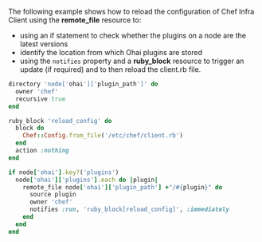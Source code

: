 The following example shows how to reload the configuration of Chef Infra Client using the **remote_file** resource to:

- using an if statement to check whether the plugins on a node are the latest versions
- identify the location from which Ohai plugins are stored
- using the `notifies` property and a **ruby_block** resource to trigger an update (if required) and to then reload the client.rb file.

<!-- -->

``` ruby
directory 'node['ohai']['plugin_path']' do
  owner 'chef'
  recursive true
end

ruby_block 'reload_config' do
  block do
    Chef::Config.from_file('/etc/chef/client.rb')
  end
  action :nothing
end

if node['ohai'].key?('plugins')
  node['ohai']['plugins'].each do |plugin|
    remote_file node['ohai']['plugin_path'] +"/#{plugin}" do
      source plugin
      owner 'chef'
      notifies :run, 'ruby_block[reload_config]', :immediately
    end
  end
end
```